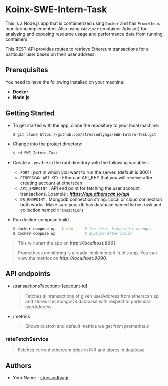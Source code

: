 # Koinx-SWE-Intern-Task

This is a Node.js app that is containerized using `Docker` and has `Prometheus` monitoring implemented. Also using `cAdvisor` (container Advisor) for analyzing and exposing resource usage and performance data from running containers.

This REST API provides routes to retrieve Ethereum transactions for a particular user based on their user address.

## **Prerequisites**

You need to have the following installed on your machine:

-   **Docker**
-   **Node.js**

## **Getting Started**

-   To get started with the app, clone the repository to your local machine:

    ```bash
    $ git clone https://github.com/stressedtyagi/SWE-Intern-Task.git
    ```

-   Change into the project directory:

    ```bash
    $ cd SWE-Intern-Task
    ```

-   Create a `.env` file in the root directory with the following variables:

    -   `PORT` : port in which you want to run the server. (default is 8001)
    -   `ETHERSCAN_API_KEY` : Ethercan API_KEY that you will receive after creating account at etherscan
    -   `API_ENDPOINT` : API end point for fetching the user account transactions. Example : ***https://api.etherscan.io/api***
    -   `DB_ENDPOINT` : Mongodb connection string. Local or cloud connection both works. Make sure your db has database named `koinx-task` and collection named `transactions`

-   Run docker-compose build

    ```bash
    $ docker-compose up --build     # for first time/after changes
    $ docker-compuse up             # anytime after build
    ```

> This will start the app on **_http://localhost:8001_**.

> Prometheus monitoring is already implemented in this app. You can view the metrics on **_http://localhost:9090_**.

## **API endpoints**

-   /transactions?account=[account-id]

    > Fetches all transactions of given userAddress from etherscan api and stores it in mongoDB database with respect to particular userAddress

-   /metrics
    > Shows custom and default metrics we get from prometheus

### rateFetchService

> Fetches current ethereum price in INR and stores in database

## **Authors**

-   Your Name - [stressedtyagi](https://github.com/stressedtyagi)
